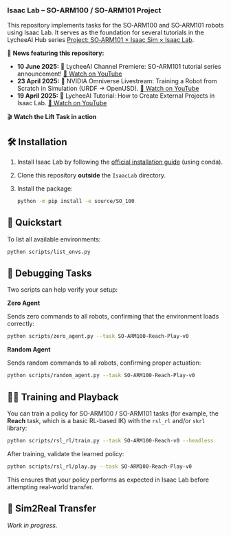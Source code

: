 ### Isaac Lab – SO‑ARM100 / SO‑ARM101 Project

This repository implements tasks for the SO‑ARM100 and SO‑ARM101 robots using Isaac Lab. It serves as the foundation for several tutorials in the LycheeAI Hub series [Project: SO‑ARM101 × Isaac Sim × Isaac Lab](https://lycheeai-hub.com/project-so-arm101-x-isaac-sim-x-isaac-lab-tutorial-series).

📰 **News featuring this repository:**

* **10 June 2025:** 🎥 LycheeAI Channel Premiere: SO-ARM101 tutorial series announcement! [🔗 Watch on YouTube](https://www.youtube.com/watch?v=2uH7Zn4SAVI)
* **23 April 2025:** 🤖 NVIDIA Omniverse Livestream: Training a Robot from Scratch in Simulation (URDF → OpenUSD). [🔗 Watch on YouTube](https://www.youtube.com/watch?v=_HMk7I-vSBQ)
* **19 April 2025:** 🎥 LycheeAI Tutorial: How to Create External Projects in Isaac Lab. [🔗 Watch on YouTube](https://www.youtube.com/watch?v=i51krqsk8ps)

🎬 **Watch the Lift Task in action**



## 🛠️ Installation

1. Install Isaac Lab by following the [official installation guide](https://isaac-sim.github.io/IsaacLab/main/source/setup/installation/index.html) (using conda).
2. Clone this repository **outside** the `IsaacLab` directory.
3. Install the package:

   ```bash
   python -m pip install -e source/SO_100
   ```

## 🚀 Quickstart

To list all available environments:

```bash
python scripts/list_envs.py
```

## 🐞 Debugging Tasks

Two scripts can help verify your setup:

**Zero Agent**

Sends zero commands to all robots, confirming that the environment loads correctly:

```bash
python scripts/zero_agent.py --task SO-ARM100-Reach-Play-v0
```

**Random Agent**

Sends random commands to all robots, confirming proper actuation:

```bash
python scripts/random_agent.py --task SO-ARM100-Reach-Play-v0
```

## 🏋️‍♂️ Training and Playback

You can train a policy for SO‑ARM100 / SO‑ARM101 tasks (for example, the **Reach** task, which is a basic RL-based IK) with the `rsl_rl` and/or `skrl` library:

```bash
python scripts/rsl_rl/train.py --task SO-ARM100-Reach-v0 --headless
```

After training, validate the learned policy:

```bash
python scripts/rsl_rl/play.py --task SO-ARM100-Reach-Play-v0
```

This ensures that your policy performs as expected in Isaac Lab before attempting real‑world transfer.

## 🔄 Sim2Real Transfer

*Work in progress.*
